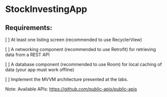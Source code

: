 # StockInvestingApp

## Requirements:

[ ] At least one listing screen (recommended to use RecyclerView)

[ ] A networking component (recommended to use Retrofit) for retrieving data from a REST API

[ ] A database component (recommended to use Room) for local caching of data (your app must work offline)

[ ] Implement the MVVM architecture presented at the labs.


Note:
Available APIs: https://github.com/public-apis/public-apis
